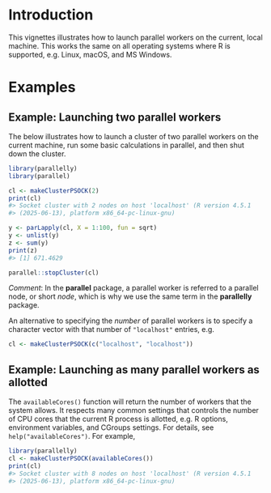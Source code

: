 <!--
%\VignetteIndexEntry{Parallel Workers on the Local Machine}
%\VignetteAuthor{Henrik Bengtsson}
%\VignetteKeyword{R}
%\VignetteKeyword{package}
%\VignetteKeyword{vignette}
%\VignetteEngine{parallelly::selfonly}
-->


# Introduction

This vignettes illustrates how to launch parallel workers on the
current, local machine. This works the same on all operating systems
where R is supported, e.g. Linux, macOS, and MS Windows.


# Examples

## Example: Launching two parallel workers

The below illustrates how to launch a cluster of two parallel workers
on the current machine, run some basic calculations in parallel, and
then shut down the cluster.

```r
library(parallelly)
library(parallel)

cl <- makeClusterPSOCK(2)
print(cl)
#> Socket cluster with 2 nodes on host 'localhost' (R version 4.5.1
#> (2025-06-13), platform x86_64-pc-linux-gnu)

y <- parLapply(cl, X = 1:100, fun = sqrt)
y <- unlist(y)
z <- sum(y)
print(z)
#> [1] 671.4629

parallel::stopCluster(cl)
```

_Comment_: In the **parallel** package, a parallel worker is referred
to a parallel node, or short _node_, which is why we use the same term
in the **parallelly** package.


An alternative to specifying the _number_ of parallel workers is to
specify a character vector with that number of `"localhost"` entries,
e.g.

```r
cl <- makeClusterPSOCK(c("localhost", "localhost"))
```


## Example: Launching as many parallel workers as allotted

The `availableCores()` function will return the number of workers that
the system allows. It respects many common settings that controls the
number of CPU cores that the current R process is allotted, e.g. R
options, environment variables, and CGroups settings. For details, see
`help("availableCores")`. For example,

```r
library(parallelly)
cl <- makeClusterPSOCK(availableCores())
print(cl)
#> Socket cluster with 8 nodes on host 'localhost' (R version 4.5.1
#> (2025-06-13), platform x86_64-pc-linux-gnu)
```
